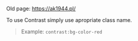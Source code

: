 Old page:
https://ak1944.pl/

To use Contrast simply use apropriate class name.

> Example: `contrast:bg-color-red`
